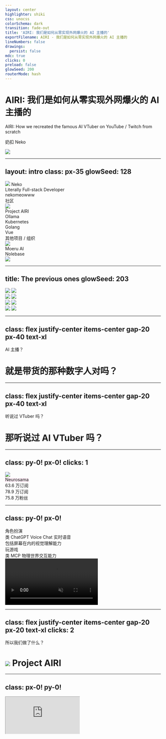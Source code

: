 ```yaml
---
layout: center
highlighter: shiki
css: unocss
colorSchema: dark
transition: fade-out
title: 'AIRI: 我们是如何从零实现外网爆火的 AI 主播的'
exportFilename: AIRI - 我们是如何从零实现外网爆火的 AI 主播的
lineNumbers: false
drawings:
  persist: false
mdc: true
clicks: 0
preload: false
glowSeed: 200
routerMode: hash
---
```


<div translate-x--10>

<h1>
  <span font-airi text-pink>AIRI</span>: 我们是如何从零实现外网爆火的 AI 主播的
</h1>

<p>
  <span font-airi text="pink-300/90">AIRI</span>: How we recreated the famous AI VTuber on YouTube / Twitch from scratch
</p>

奶扣 Neko

<img src="/airi-logo-grayscaled-light-2.svg" class="w-180 opacity-13" absolute right="[-35%]" bottom="[-230%]">

</div>

---
layout: intro
class: px-35
glowSeed: 128
---

<div flex items-center gap-3>
  <div
    v-click="1"
    :class="$clicks < 1 ? 'translate-x--5 opacity-0' : 'translate-x-0 opacity-100'"
    flex flex-col items-start transition duration-500 ease-in-out min-w-60
  >
    <img src="/person/neko.jpeg" w-40 h-40 rounded-full object-cover mb-5>
    <span font-semibold text-3xl>Neko</span>
    <div>
      <div>
        <span class="opacity-70">Literally Full-stack Developer</span>
      </div>
      <div text-sm flex items-center gap-2 mt-4>
        <div i-ri:github-fill /><span underline decoration-dashed font-mono decoration-zinc-300>nekomeowww</span>
      </div>
    </div>
  </div>
  <div flex-1 />
  <div flex flex-col gap-8>
    <div mb-4 v-click="2">
      <div mb-4 text-zinc-400>
        <span>社区</span>
      </div>
      <div
        flex flex-wrap items-start content-start gap-4 transition duration-500 ease-in-out
        :class="$clicks < 2 ? 'translate-y-5' : 'translate-y-0'"
      >
        <div flex items-center gap-2 text-2xl w-fit h-fit>
          <img src="/proj-airi-logo.svg" size="6.5" >
          <div>Project AIRI</div>
        </div>
        <div flex items-center gap-2 text-2xl w-fit h-fit>
          <div i-simple-icons:ollama inline-block /> Ollama
        </div>
        <div flex items-center gap-2 text-2xl w-fit h-fit>
          <div i-devicon:kubernetes inline-block /> Kubernetes
        </div>
        <div flex items-center gap-2 text-2xl w-fit h-fit>
          <div i-devicon:go /><div>Golang</div>
        </div>
        <div flex items-center gap-2 text-2xl w-fit h-fit>
          <div i-logos:vue /><div>Vue</div>
        </div>
      </div>
    </div>
    <div v-click="3">
      <div mb-4 text-zinc-400>
        <span>其他项目 / 组织</span>
      </div>
      <div
        flex flex-wrap items-start content-start gap-4 transition duration-500 ease-in-out
        :class="$clicks < 3 ? 'translate-y-5' : 'translate-y-0'"
      >
        <div flex items-center gap-2 text-2xl w-fit h-fit>
          <img src="/moeru-ai-logo.png" size="6.5" />
          <div>Moeru AI</div>
        </div>
        <div flex items-center gap-2 text-2xl w-fit h-fit>
          <div i-fluent-emoji:notebook-with-decorative-cover /><div>Nolebase</div>
        </div>
      </div>
    </div>
  </div>
</div>

<div v-click="3" w-full absolute bottom-0 left-0 flex items-center transform="translate-x--10 translate-y--10">
  <div w-full flex items-center justify-end gap-4>
    <img src="/nekomeoww-qr.png" h-50>
  </div>
</div>

---
title: The previous ones
glowSeed: 203
---

<div>
  <div grid="~ cols-2" gap-4>
    <div
      relative
      class="[&_.qr]:hover:opacity-100 [&_.img]:hover:opacity-20 hover:cursor-pointer hover:grayscale-100"
      rounded-lg overflow-hidden  bg="black" h-fit
      transition="all duration-250 ease-in-out"
    >
      <img src="/session-1.png" class="img" opacity-100 transition="all duration-250 ease-in-out">
      <img src="/session-1-qr.png" class="qr" w-60 absolute top-0 left="0" translate-x="[40%]" opacity-0 transition="all duration-250 ease-in-out">
    </div>
    <div
      relative
      class="[&_.qr]:hover:opacity-100 [&_.img]:hover:opacity-50 hover:cursor-pointer hover:grayscale-100"
      rounded-lg overflow-hidden  bg="black" h-fit
      transition="all duration-250 ease-in-out"
    >
      <img src="/session-2.png" class="img" opacity-100 transition="all duration-250 ease-in-out">
      <img src="/session-2-qr.png" class="qr" w-60 absolute top-0 left="0" translate-x="[40%]" opacity-0 transition="all duration-250 ease-in-out">
    </div>
    <div
      relative
      class="[&_.qr]:hover:opacity-100 [&_.img]:hover:opacity-50 hover:cursor-pointer hover:grayscale-100"
      rounded-lg overflow-hidden  bg="black" h-fit
      transition="all duration-250 ease-in-out"
    >
      <img src="/session-3.png" class="img" opacity-100 transition="all duration-250 ease-in-out">
      <img src="/session-3-qr.png" class="qr" w-60 absolute top-0 left="0" translate-x="[40%]" opacity-0 transition="all duration-250 ease-in-out">
    </div>
    <div
      relative
      class="[&_.qr]:hover:opacity-100 [&_.img]:hover:opacity-50 hover:cursor-pointer hover:grayscale-100"
      rounded-lg overflow-hidden  bg="black" h-fit
      transition="all duration-250 ease-in-out"
    >
      <img src="/session-4.png" class="img" opacity-100 transition="all duration-250 ease-in-out">
      <img src="/session-4-qr.png" class="qr" w-60 absolute top-0 left="0" translate-x="[40%]" opacity-0 transition="all duration-250 ease-in-out">
    </div>
  </div>
</div>

---
class: flex justify-center items-center gap-20 px-40 text-xl
---

<div
  absolute text-6xl
  :class="$clicks < 1 ? 'text-white' : 'translate-y--18 scale-40 text-white/30'"
  transition duration-500 ease-in-out
>
  <span>AI 主播？</span>
</div>

<div flex flex-col items-center>
  <v-clicks>
    <div mt-4>
      <h1 flex items-center text="5xl!">
        <span>就是带货的那种数字人对吗？</span>
      </h1>
    </div>
  </v-clicks>
</div>

---
class: flex justify-center items-center gap-20 px-40 text-xl
---

<div
  absolute text-6xl
  :class="$clicks < 1 ? 'text-white' : 'translate-y--18 scale-40 text-white/30'"
  transition duration-500 ease-in-out
>
  <span>听说过 VTuber 吗？</span>
</div>

<div flex flex-col items-center>
  <v-clicks>
    <div mt-4>
      <h1 flex items-center text="5xl!">
        <span>那听说过 AI VTuber 吗？</span>
      </h1>
    </div>
  </v-clicks>
</div>

---
class: py-0! px-0!
clicks: 1
---

<div>
  <div
    w-full h-full bg="black/15" absolute backdrop-blur-sm z-100
    :class="[$clicks < 1 ? 'opacity-0' : 'opacity-100']"
    transition duration-1200 ease-in-out
  >
  </div>
  <img
    :class="[$clicks < 1 ? '' : 'blur-lg scale-120']"
    src="/Neuro-sama_v2_character_sheet.webp"
    transition duration-1200 ease-in-out
  >
  <div
    :class="$clicks < 1 ? 'opacity-0' : 'opacity-100'"
    absolute inset-0 translate="x-68 y-50" w-fit h-fit
    transition duration-500 ease-in-out z-101
  >
    <div
      text="20" font-cuteen text-rose-400
      style="-webkit-text-stroke: 6px #ffeef7; paint-order: stroke;"
      flex flex-col items-center
    >
      Neurosama
    </div>
    <div flex gap-4 rounded-lg bg="white/50" text="black/70" backdrop-blur-sm px-2 py-1>
      <div flex items-center gap-2>
        <div i-logos:youtube-icon text-2xl />
        <div>63.6 万订阅</div>
      </div>
      <div flex items-center gap-2>
        <div i-logos:twitch text-2xl />
        <div>78.9 万订阅</div>
      </div>
      <div flex items-center gap-2>
        <div i-simple-icons:bilibili text-cyan text-2xl />
        <div>75.8 万粉丝</div>
      </div>
    </div>
  </div>
</div>

---
class: py-0! px-0!
---

<div>
  <div
    absolute z-100 w-full h-full px-20 flex items-center
    :class="[$clicks < 1 ? 'opacity-0' : 'opacity-100']"
    transition duration-500 ease-in-out
  >
    <div flex flex-col justify-center h-fit w-fit bg="neutral-200/40" backdrop-blur-sm px-6 py-4 rounded-2xl>
      <v-clicks>
        <div flex items-center text-6xl gap-5>
          <div text="white/80" i-solar:chat-round-like-bold-duotone /> <div text-4xl text="white/80">角色扮演</div>
        </div>
        <div flex items-center text-6xl gap-5>
          <div text="white/80" i-solar:incoming-call-rounded-bold-duotone /> <div text-4xl text="white/80">类 ChatGPT Voice Chat 实时语音</div>
        </div>
        <div flex items-center text-6xl gap-5>
          <div text="white/80" i-solar:eye-closed-bold-duotone /> <div text-4xl text="white/80">包括屏幕在内的视觉理解能力</div>
        </div>
        <div flex items-center text-6xl gap-5>
          <div text="white/80" i-solar:gamepad-charge-bold-duotone /> <div text-4xl text="white/80">玩游戏</div>
        </div>
        <div flex items-center text-6xl gap-5>
          <div text="white/80" i-solar:magnet-wave-bold-duotone /> <div text-4xl text="white/80">类 MCP 物理世界交互能力</div>
        </div>
      </v-clicks>
    </div>
  </div>
  <div relative>
    <div
      w-full h-full bg="black/70" absolute
      :class="[$clicks < 1 ? 'opacity-0' : 'opacity-100']"
      transition duration-500 ease-in-out
    >
    </div>
    <video autoplay muted>
      <source src="/Neuro-minecraft.mp4" />
    </video>
  </div>
</div>

---
class: flex justify-center items-center gap-20 px-20 text-xl
clicks: 2
---

<div
  absolute text-4xl
  :class="$clicks < 1 ? 'text-white scale-100' : 'translate-y--18 scale-40 text-white/30'"
  transition duration-500 ease-in-out
>
  <span>所以我们做了什么？</span>
</div>

<div flex flex-col items-center>
  <v-clicks>
    <div mt-4>
      <h1 flex items-center text="6xl!" gap-4>
        <div flex gap-3 transition duration-500 ease-in-out text-nowrap>
          <img src="/proj-airi-logo.svg" size="14" >
          <span>Project <span font-airi>AIRI</span></span>
        </div>
      </h1>
    </div>
  </v-clicks>
</div>

---
class: px-0! py-0!
---

<iframe v-click src="https://airi.moeru.ai" w-full h-full text-sm style="zoom: 0.8" />

---
class: flex justify-center items-center gap-20 px-40 text-xl
---

<div
  absolute text-6xl
  :class="$clicks < 1 ? 'text-white' : 'translate-y--18 scale-40 text-white/30'"
  transition duration-500 ease-in-out
>
  <span>傲慢的开始</span>
</div>

<div flex flex-col items-center>
  <v-clicks>
    <div mt-4>
      <h1 flex items-center text="5xl!">
        <span>不就是套壳数字人吗？</span>
      </h1>
    </div>
  </v-clicks>
</div>

---
class: py-10
glowSeed: 100
---

# 事情远比想象的复杂

<span>为什么没那么简单？Vibe coding 不行吗？</span>

<div mt-6 />

<div flex flex-col gap-4>

<v-clicks>

<div border="2 solid violet-800/50" rounded-lg>
  <div flex items-center bg="violet-800/30" px-3 py-2 text-violet-300>
    <div i-carbon:web-services-container text-sm mr-1 />
    <div text-xs>
      <em>记忆系统的挑战</em>
    </div>
  </div>
  <div bg="violet-800/10" px-4 py-3>
    <div>
      <span>
        记忆层并不是 RAG 就结束了，不仅要考虑语义、时间相关性，遗忘曲线和记忆对应的情绪同样重要
      </span>
    </div>
    <div text-xs flex gap-2 mt-1 text-zinc-400>
      <div>目前的 Mem0 和 Zep，LlamaIndex 方案都是纯粹面向 RAG 的</div>
      <div>没有实现遗忘曲线和情绪化的能力</div>
      <div>更没有办法 Debug 和可观测</div>
    </div>
  </div>
</div>

<div border="2 solid blue-800/50" rounded-lg>
  <div flex items-center bg="blue-800/30" px-3 py-2 text-blue-300>
    <div i-carbon:sysplex-distributor text-sm mr-1 />
    <div text-xs>
      <em>多模态交互</em>
    </div>
  </div>
  <div bg="blue-800/10" px-4 py-3>
    <div>
      <span>
      同时实现实时语音交互、身体控制、视觉和游戏能力需要多流水线无缝衔接
      </span>
    </div>
    <div text-xs flex gap-2 mt-1 text-zinc-400>
      <div>业界主要还是在 VAD + ASR + TTS 拼接流水线，端到端可定制化程度低</div>
      <div>没有现成稳定的动作生成方案</div>
      <div>需要潜心优化延迟，并非 vibe 能出结果</div>
    </div>
  </div>
</div>

<div border="2 solid cyan-800/50" rounded-lg>
  <div flex items-center bg="cyan-800/30" px-3 py-2 text-cyan-300>
    <div i-carbon:name-space text-sm mr-1 />
    <div text-xs>
      <em>工程化也是难题</em>
    </div>
  </div>
  <div bg="cyan-800/10" px-4 py-3>
    <div>
      <span>
        系统模块非常多，工程化难度比 CRUD 应用高
      </span>
    </div>
    <div text-xs flex gap-2 mt-1 text-zinc-400>
      <div>提示词 和 Lorebook，以及角色卡是分裂的三个生态和系统，难以同时开发</div>
      <div>从有状态 MCP 到有状态 Agent，全部都靠回调会很难</div>
      <div>模块繁多</div>
    </div>
  </div>
</div>

</v-clicks>

</div>

---
class: py-10
clicks: 5
---

# 目前的效果

<span>确实是工程落地了，一小部分东西吧...？</span>

<div mt-10 />

<div flex items-center gap-4>

<v-clicks>

<div
  :class="$clicks < 1 ? 'translate-x--20 opacity-0' : 'translate-x-0 opacity-100'"
  rounded-lg
  border="2 solid pink-800" bg="pink-800/20"
  backdrop-blur
  flex-1 h-full
  transition duration-500 ease-in-out
>
  <div px-5 py-16 flex items-center justify-center>
    <div i-solar:database-bold-duotone size-20 />
  </div>
  <div bg="pink-800/30" w-full px-4 py-2 h="5rem" flex items-center justify-center text-center text-base>
    <span>仿生记忆层</span>
  </div>
</div>

<div
  :class="$clicks < 2 ? 'translate-x--20 opacity-0' : 'translate-x-0 opacity-100'"
  rounded-lg
  border="2 solid fuchsia-800" bg="fuchsia-800/20"
  backdrop-blur
  flex-1 h-full
  transition duration-500 ease-in-out
>
  <div px-5 py-16 flex items-center justify-center>
    <div i-solar:microphone-3-bold-duotone size-20 />
  </div>
  <div bg="fuchsia-800/30" w-full px-4 py-2 h="5rem" flex items-center justify-center text-center text-base>
    <span>实时语音流水线</span>
  </div>
</div>

<div
  :class="$clicks < 3 ? 'translate-x--20 opacity-0' : 'translate-x-0 opacity-100'"
  rounded-lg
  border="2 solid purple-800" bg="purple-800/20"
  backdrop-blur
  flex-1 h-full
  transition duration-500 ease-in-out
>
  <div px-5 py-16 flex items-center justify-center>
    <div i-solar:gamepad-minimalistic-bold-duotone size-20 />
  </div>
  <div bg="purple-800/30" w-full px-4 py-2 h="5rem" flex items-center justify-center text-center>
    <span>游戏陪玩</span>
  </div>
</div>

<div
  :class="$clicks < 4 ? 'translate-x--20 opacity-0' : 'translate-x-0 opacity-100'"
  rounded-lg
  border="2 solid violet-800" bg="violet-800/20"
  backdrop-blur
  flex-1 h-full
  transition duration-500 ease-in-out
>
  <div px-5 py-16 flex items-center justify-center>
    <div i-solar:face-scan-square-bold-duotone size-20 />
  </div>
  <div bg="violet-800/30" w-full px-4 py-2 h="5rem" flex items-center justify-center text-center text-base>
    <span>表情与动作</span>
  </div>
</div>

<div
  :class="$clicks < 5 ? 'translate-x--20 opacity-0' : 'translate-x-0 opacity-100'"
  rounded-lg
  border="2 solid indigo-800" bg="indigo-800/20"
  backdrop-blur
  flex-1 h-full
  transition duration-500 ease-in-out
>
  <div px-5 py-16 flex items-center justify-center>
    <div i-solar:link-circle-line-duotone size-20 />
  </div>
  <div bg="indigo-800/30" w-full px-4 py-2 h="5rem" flex items-center justify-center text-center>
    <span>MCP & A2A</span>
  </div>
</div>

</v-clicks>

</div>

---
class: px-0! pt-6!
---

<div px-10 text-4xl mb-4>
  刷推
</div>

<video autoplay muted>
  <source src="/airi-browses-x.mp4" />
</video>

---
class: px-0! pt-6!
---

<div px-10 text-4xl mb-4>
  一起玩 我的世界 Minecraft
</div>

<video autoplay muted>
  <source src="/airi-plays-minecraft.mp4" />
</video>

---
class: px-0! pt-6!
---

<div px-10 text-4xl mb-4>
  一起玩 异星工厂 Factorio
</div>

<video autoplay muted>
  <source src="/airi-plays-factorio.mp4" />
</video>

---
class: flex justify-center items-center gap-20 px-20 text-xl
clicks: 2
---

<div
  absolute text-4xl
  :class="$clicks < 1 ? 'text-white scale-100' : 'translate-y--18 scale-40 text-white/30'"
  transition duration-500 ease-in-out
>
  <span>有什么我们能分享的吗？</span>
</div>

<div flex flex-col items-center>
  <v-clicks>
    <div mt-4>
      <h1 flex items-center text="6xl!" gap-4>
        <div flex gap-3 :class="[$clicks < 2 ? 'translate-x-42' : 'translate-x-0']" transition duration-500 ease-in-out text-nowrap>
          <img src="/proj-airi-logo.svg" size="14" >
          <span>Project <span font-airi>AIRI</span></span>
        </div>
        <span :class="[$clicks < 2 ? 'opacity-0' : 'opacity-100']" transition duration-500 ease-in-out>
          ×
        </span>
        <div flex gap-3 :class="[$clicks < 2 ? 'opacity-0' : 'opacity-100']" transition duration-500 ease-in-out>
          <img src="/moeru-ai-logo.png" size="14" />
          <span font-cuteen>Moeru AI</span>
        </div>
      </h1>
    </div>
  </v-clicks>
</div>

---
class: py-10
---

# 部分形成生态

我们尽最大努力让大家都可以用上我们也在使用的先进工具和工作流封装方法...

- [xsAI](https://github.com/moeru-ai/xsai): Vercel AI SDK 替代品，超级迷你和可拓展
- [Velin](https://github.com/luoling8192/velin): 用 Vue 或者 JSX 书写提示词
- [`unspeech`](https://github.com/moeru-ai/unspeech): 用于代理云服务 TTS 和 STT 的服务器实现，类似语音界的 LiteLLM / OpenRouter
- [MCP Launcher](https://github.com/moeru-ai/mcp-launcher): 易于使用的 MCP 启动器，就像用于 MCP 启动和管理的 Ollama 一样！
- [xsAI 的 🤗 Transformers.js 提供商](https://github.com/moeru-ai/xsai-transformers)：在浏览器里跑 LLM，Embedding，让快速 PoC RAG 不是梦！
- [AIRI Factorio](https://github.com/moeru-ai/airi-factorio): 让 AIRI 玩 Factorio
- [Inventory](https://github.com/moeru-ai/inventory): 中心化模型目录和默认提供商配置的公开 API 服务
- [Demodel](https://github.com/moeru-ai/demodel): 轻松加速各种推理引擎和模型下载器拉/下载模型或数据集的速度
- [`@proj-airi/drizzle-duckdb-wasm`](https://github.com/moeru-ai/airi/tree/main/packages/drizzle-duckdb-wasm/README.md): 浏览器里跑分析型数据库做记忆层！
- [`hfup`](https://github.com/moeru-ai/hfup): 帮助部署、打包到 HuggingFace Spaces 的工具集
- [🥺 SAD](https://github.com/moeru-ai/sad): 自托管和浏览器运行 LLM 的文档和说明

---
class: flex justify-center flex-col items-center gap-10 px-20 text-4xl
---

<h1 text="6xl!">
  不仅是网页端...
</h1>

客户端桌宠和个人 AI 助理也不是问题

---
class: py-10
---

# 想要文字版？

我们还写了好多好多 DevLog 介绍进展

<div flex gap-3 justify-between>
  <a href="https://airi.moeru.ai/docs/blog/devlog-20250305/">
    <div flex items-center flex-col gap-2>
      <img src="/airi-devlog-screenshot-1.png" h-90 rounded-lg />
      <span>介绍视觉设计</span>
    </div>
  </a>
  <a href="https://airi.moeru.ai/docs/blog/devlog-20250320/">
    <div flex items-center flex-col gap-2>
      <img src="/airi-devlog-screenshot-2.png" h-90 rounded-lg />
      <span>介绍 UI 设计</span>
    </div>
  </a>
  <a href="https://airi.moeru.ai/docs/blog/devlog-20250406/">
    <div flex items-center flex-col gap-2>
      <img src="/airi-devlog-screenshot-3.png" h-90 rounded-lg />
      <span>介绍记忆层设计和 v0.4 更新</span>
    </div>
  </a>
</div>

---
class: flex justify-center flex-col items-center gap-10 px-20 text-4xl
---

# 你说不是要搞 VTuber 吗？那角色在哪里？

---
class: py-10
theme: light
glowSeed: 210
---

<div relative>
  <div translate="x--50 y--14">
    <img src="/relu-art-2.jpg">
  </div>

  <div absolute inset-0 translate="x-154 y-5">
    <img src="/relu-art-1.png" w-70>
  </div>

  <div absolute inset-0 translate="x-144 y--5" rotate--15>
    <img src="/relu-art-3.png" w-50>
  </div>

  <div absolute inset-0 translate="x-164 y-75">
    <img src="/relu-art-4.png" w-50>
  </div>

  <div absolute inset-0 translate="x-64 y-95" rotate-20>
    <img src="/relu-art-5.png" w-50>
  </div>
</div>

---
class: py-10
---

# 一到两个人是不能 vibe 出来这么复杂的系统的

我们也想寻找能够一起合作的以下领域的伙伴们...

<div flex jusity-center flex-wrap flex-col gap-4 max-h-90 mb-10 mt-10>
  <div flex items-center gap-3 w-fit>
    <div i-solar:hand-stars-bold-duotone size-15 />
    <div>产品经理</div>
  </div>
  <div flex items-center gap-3 w-fit>
    <div i-solar:pen-new-square-bold-duotone size-15 />
    <div>设计师</div>
  </div>
  <div flex items-center gap-3 w-fit>
    <div i-solar:eye-bold-duotone size-15 />
    <div>机器视觉（CV）</div>
  </div>
  <div flex items-center gap-3 w-fit>
    <div i-solar:running-bold-duotone size-15 />
    <div>强化学习（RL）</div>
  </div>
  <div flex items-center gap-3 w-fit>
    <div i-solar:gamepad-minimalistic-bold-duotone size-15 />
    <div>游戏开发者</div>
  </div>
  <div flex items-center gap-3 w-fit>
    <div i-solar:microphone-bold-duotone size-15 />
    <div>语音识别（ASR）</div>
  </div>
  <div flex items-center gap-3 w-fit>
    <div i-solar:user-speak-rounded-bold-duotone size-15 />
    <div>语音合成（TTS）</div>
  </div>
  <div flex items-center gap-3 w-fit>
    <div i-solar:emoji-funny-square-bold-duotone size-15 />
    <div>Live2D 建模师</div>
  </div>
  <div flex items-center gap-3 w-fit>
    <div i-solar:people-nearby-bold-duotone size-15 />
    <div>VRM 建模师 / VRChat 形象设计师</div>
  </div>
  <div flex items-center gap-3 w-fit>
    <div i-solar:album-bold-duotone size-15 />
    <div>Three.js 开发者（3D 场景）</div>
  </div>
</div>

> <a href="https://github.com/moeru-ai/n3p6">我们另外还有个 WebXR / Vision Pro 的类似应用</a>

---
class: py-10
glowSeed: 1298
---

# 感兴趣吗？

虽然是开源项目，但是也欢迎感兴趣的设计师，产品经理，工程师们一起去实现这可能的生命形态

<div flex>
  <div text-sm text="zinc-300" text-right flex flex-row gap-2 mt-6 translate-x-2>
    <div flex items-center flex-col font-bold text-xl>
      <img src="/github_qr.png" w-70 />
      <div translate-y--4>GitHub</div>
    </div>
    <div flex items-center flex-col font-bold text-xl>
      <img src="/discord_qr.png" w-70 />
      <div translate-y--4>Discord</div>
    </div>
    <div flex items-center flex-col font-bold text-xl>
      <img src="/telegram_qr.png" w-70 />
      <div translate-y--4>Telegram</div>
    </div>
  </div>
</div>

---
title: Thank you
class: py-10
glowSeed: 230
---

<div flex>
  <div flex-1>
    <div mt-50 />
    <div flex flex-col gap-4 translate="y--52" h-full>
      <div flex flex-col translate="y-4" flex-1>
        <div text="[48px]">
          谢谢
        </div>
        <div text="white/50">
          Thank you
        </div>
      </div>
      <img src="/relu-art-6.gif" size-50 rounded-2xl overflow-hidden translate-y--20>
    </div>
  </div>
  <div text-lg text="zinc-300" text-right flex flex-col gap-3 mt-3>
    <div>
      演示文稿开源在 <a href="https://github.com/nekomeowww/talks"><div inline-block mr-1 translate-y-0.8 i-ri:github-fill />github.com/nekomeowww/talks</a>
    </div>
    <div>
      演示文稿使用 <a href="https://sli.dev"><div inline-block mr-1 translate-y-0.8 i-logos:slidev />sli.dev</a> 构建
    </div>
    <div self-end mt-16 translate-x-14 translate-y--9>
      <img src="/slide_qr.png" w-100 />
    </div>
  </div>
</div>

<!--
With all of that, that's the end of today's session.

I bet many of you may asking for how to make this PPT, we open sourced it, it built with codes.

Any questions?
-->
